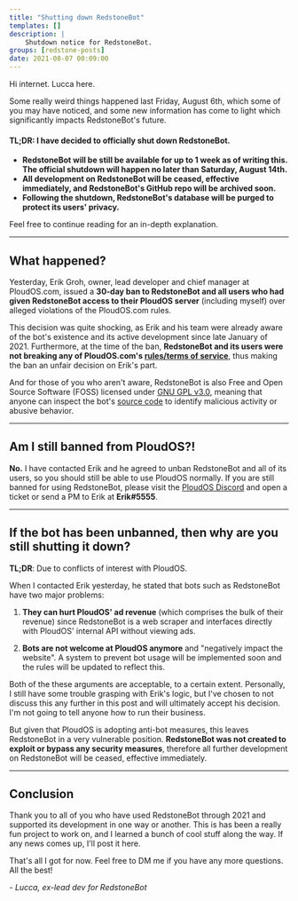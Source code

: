 ```yaml
---
title: "Shutting down RedstoneBot"
templates: []
description: |
    Shutdown notice for RedstoneBot.
groups: [redstone-posts]
date: 2021-08-07 00:09:00
--- 
```


Hi internet. Lucca here.

Some really weird things happened last Friday, August 6th, which some of you may have noticed, and some new information has come to light which significantly impacts RedstoneBot's future.

#### TL;DR: I have decided to officially shut down RedstoneBot.

* **RedstoneBot will be still be available for up to 1 week as of writing this. The official shutdown will happen no later than Saturday, August 14th.**
*  **All development on RedstoneBot will be ceased, effective immediately, and RedstoneBot's GitHub repo will be archived soon.**
* **Following the shutdown, RedstoneBot's database will be purged to protect its users' privacy.**

Feel free to continue reading for an in-depth explanation.

---------------------------------------------------

## What happened?

Yesterday, Erik Groh, owner, lead developer and chief manager at PloudOS.com, issued a **30-day ban to RedstoneBot and all users who had given RedstoneBot access to their PloudOS server** (including myself) over alleged violations of the PloudOS.com rules.

This decision was quite shocking, as Erik and his team were already aware of the bot's existence and its active development since late January of 2021. Furthermore, at the time of the ban, **RedstoneBot and its users were not breaking any of PloudOS.com's [rules/terms of service](https://ploudos.com/rules/?force_lang=EN)**, thus making the ban an unfair decision on Erik's part.

And for those of you who aren't aware, RedstoneBot is also Free and Open Source Software (FOSS) licensed under [GNU GPL v3.0](https://github.com/ChromeUniverse/RedstoneBot/blob/main/LICENSE), meaning that anyone can inspect the bot's [source code](https://github.com/ChromeUniverse/RedstoneBot) to identify malicious activity or abusive behavior.

---------------------------------------------------

## Am I still banned from PloudOS?!

**No.** I have contacted Erik and he agreed to unban RedstoneBot and all of its users, so you should still be able to use PloudOS normally. If you are still banned for using RedstoneBot, please visit the [PloudOS Discord](https://discord.gg/v2dRgku) and open a ticket or send a PM to Erik at **Erik#5555**.

---------------------------------------------------

## If the bot has been unbanned, then why are you still shutting it down?

**TL;DR**: Due to conflicts of interest with PloudOS.

When I contacted Erik yesterday, he stated that bots such as RedstoneBot have two major problems:

1. **They can hurt PloudOS' ad revenue** (which comprises the bulk of their revenue) since RedstoneBot is a web scraper and interfaces directly with PloudOS' internal API without viewing ads.

2. **Bots are not welcome at PloudOS anymore** and "negatively impact the website". A system to prevent bot usage will be implemented soon and the rules will be updated to reflect this.

Both of the these arguments are acceptable, to a certain extent. Personally, I still have some trouble grasping with Erik's logic, but I've chosen to not discuss this any further in this post and will ultimately accept his decision. I'm not going to tell anyone how to run their business.

But given that PloudOS is adopting anti-bot measures, this leaves RedstoneBot in a very vulnerable position. **RedstoneBot was not created to exploit or bypass any security measures**, therefore all further development on RedstoneBot will be ceased, effective immediately.

---------------------------------------------------

## Conclusion

Thank you to all of you who have used RedstoneBot through 2021 and supported its development in one way or another. This is has been a really fun project to work on, and I learned a bunch of cool stuff along the way. If any news comes up, I'll post it here. 

That's all I got for now. Feel free to DM me if you have any more questions. All the best!

_- Lucca, ex-lead dev for RedstoneBot_